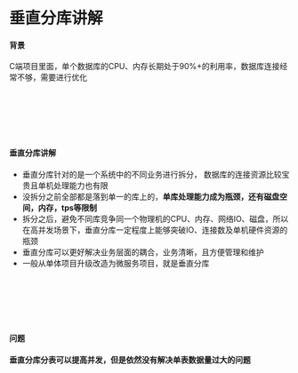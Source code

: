 # 垂直分库讲解

#### 背景

C端项目里面，单个数据库的CPU、内存长期处于90%+的利用率，数据库连接经常不够，需要进行优化

  <br></br>

  <br></br>

#### 垂直分库讲解

- 垂直分库针对的是一个系统中的不同业务进行拆分， 数据库的连接资源比较宝贵且单机处理能力也有限
- 没拆分之前全部都是落到单一的库上的，**单库处理能力成为瓶颈，还有磁盘空间，内存，tps等限制**
- 拆分之后，避免不同库竞争同一个物理机的CPU、内存、网络IO、磁盘，所以在高并发场景下，垂直分库一定程度上能够突破IO、连接数及单机硬件资源的瓶颈
- 垂直分库可以更好解决业务层面的耦合，业务清晰，且方便管理和维护
- 一般从单体项目升级改造为微服务项目，就是垂直分库

 <br></br>

 <br></br>

#### 问题

**垂直分库分表可以提高并发，但是依然没有解决单表数据量过大的问题**

